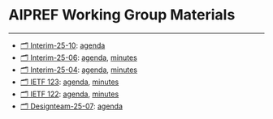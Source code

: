 # AIPREF Working Group Materials


---

- [🗂️ Interim-25-10](interim-25-10/): [agenda](interim-25-10/agenda.md)
- [🗂️ Interim-25-06](interim-25-06/): [agenda](interim-25-06/agenda.md), [minutes](interim-25-06/minutes.md)
- [🗂️ Interim-25-04](interim-25-04/): [agenda](interim-25-04/agenda.md), [minutes](interim-25-04/minutes.md)
- [🗂️ IETF 123](ietf123/): [agenda](ietf123/agenda.md), [minutes](ietf123/minutes.md)
- [🗂️ IETF 122](ietf122/): [agenda](ietf122/agenda.md), [minutes](ietf122/minutes.md)
- [🗂️ Designteam-25-07](designteam-25-07/): [agenda](designteam-25-07/agenda.md)